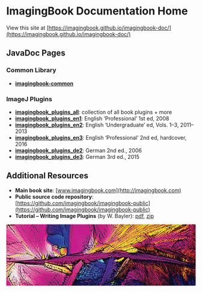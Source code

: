 # ImagingBook Documentation Home

View this site at [https://imagingbook.github.io/imagingbook-doc/](https://imagingbook.github.io/imagingbook-doc/)

## JavaDoc Pages 

### Common Library
* [**imagingbook-common**](https://imagingbook.github.io/imagingbook-common/javadoc/)

### ImageJ Plugins
* [**imagingbook_plugins_all**](https://imagingbook.github.io/imagingbook-plugins-all/javadoc/): collection of all book plugins + more
* [**imagingbook_plugins_en1**](https://imagingbook.github.io/imagingbook-plugins-en1/javadoc/): English ‘Professional’ 1st ed, 2008
* [**imagingbook_plugins_en2**](https://imagingbook.github.io/imagingbook-plugins-en2/javadoc/): English ‘Undergraduate’ ed, Vols. 1&ndash;3, 2011&ndash;2013
* [**imagingbook_plugins_en3**](https://imagingbook.github.io/imagingbook-plugins-en3/javadoc/): English ‘Professional’ 2nd ed, hardcover, 2016
* [**imagingbook_plugins_de2**](https://imagingbook.github.io/imagingbook-plugins-de2/javadoc/): German 2nd ed., 2006
* [**imagingbook_plugins_de3**](https://imagingbook.github.io/imagingbook-plugins-de3/javadoc/): German 3rd ed., 2015

## Additional Resources
* **Main book site**: [www.imagingbook.com](http://imagingbook.com)
* **Public source code repository**: [https://github.com/imagingbook/imagingbook-public](https://github.com/imagingbook/imagingbook-public)
* **Tutorial &ndash; Writing Image Plugins** (by W. Bayler): [pdf](./imagej-tutorial/tutorial171.pdf), [zip](./imagej-tutorial/plugins171.zip)

![cover large](img/cover_en_600.png) 
